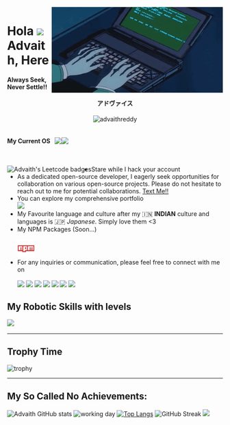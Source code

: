 <img align="right" alt="Coding" width="400" height="200" src="https://github.com/advaithreddy/advaithreddy/blob/main/my_github.gif">
<h1 align="left"> Hola <img src="https://raw.githubusercontent.com/MartinHeinz/MartinHeinz/master/wave.gif" width="30px"> Advaith, Here</h1>
<h4 align="left">Always Seek, Never Settle!!</h4>
<h4 align="center">アドヴァイス</h4><p align="center"> <img src="https://komarev.com/ghpvc/?username=advaithreddy&label=Visitors&color=0e75b6&style=flat" alt="advaithreddy" /> </p>


<div style="display: flex; align-items: center;">
    <h4 style="margin-right: 10px;">My Current OS</h4>
    <img src="https://img.shields.io/badge/ubuntu-E55604.svg?style=for-the-badge&logo=ubuntu&logoColor=white" />
    <img src="https://img.shields.io/badge/kali-blue.svg?style=for-the-badge&logo=kalilinux&logoColor=black" />
</div>
</br>

<a href="https://leetcode.com/u/cloneme/"><img src="https://leetcode-badge-showcase.vercel.app/api?username=cloneme&theme=onedark&border=border&animated=true" align="left" alt="Advaith's Leetcode badges"/></a> 


- Stare while I hack your account
- As a dedicated open-source developer, I eagerly seek opportunities for collaboration on various open-source projects. Please do not hesitate to reach out to me for potential collaborations. [Text Me!!](mailto:advaithbaddam5@gmail.com)
- You can explore my comprehensive portfolio </br> 
[<img src="https://img.shields.io/badge/Portfolio-%23000000.svg?style=for-the-badge&logo=firefox&logoColor=#FF7139"/>](https://advaithreddy.github.io/My_portfolio/)
- My Favourite language and culture after my 🇮🇳 **INDIAN** culture and languages is 🇯🇵 *Japanese*. Simply love them <3
- My NPM Packages (Soon...) </br> </br>
[<img width="40" height="40" src="https://raw.githubusercontent.com/devicons/devicon/master/icons/npm/npm-original-wordmark.svg"/>](#)
- For any inquiries or communication, please feel free to connect with me on </br> </br>
[<img src="https://img.shields.io/badge/LinkedIn-blue?style=for-the-badge&logo=linkedin&logoColor=white"/>](https://www.linkedin.com/in/advaith05/)
[<img src="https://img.shields.io/badge/Gmail-red?style=for-the-badge&logo=gmail&logoColor=white"/>](mailto:advaithbaddam5@gmail.com)
[<img src="https://img.shields.io/badge/twitter-52B0E7?style=for-the-badge&logo=twitter&logoColor=white"/>](https://twitter.com/advaith2002)
[<img src="https://img.shields.io/badge/stackoverflow-ED8B00?style=for-the-badge&logo=stackoverflow&logoColor=white"/>](https://stackoverflow.com/users/22256071/advaith-reddy)
[<img src="https://img.shields.io/badge/codechef-6C3428?style=for-the-badge&logo=codechef&logoColor=white"/>](https://www.codechef.com/users/lazychef123)
[<img src="https://img.shields.io/badge/kaggle-5CD2E6?style=for-the-badge&logo=kaggle&logoColor=white"/>](https://www.kaggle.com/advaithreddy)
[<img src="https://img.shields.io/badge/leetcode-FFC436?style=for-the-badge&logo=leetcode&logoColor=white"/>](https://leetcode.com/cloneme/)

## My Robotic Skills with levels

<img src="https://skillicons.dev/icons?i=html,css,js,python,typescript,react,vue,nextjs,tailwindcss,express,nodejs,mysql,mongodb,npm,powershell,redux,supabase,vscode,windows,yarn,vite,babel,bash,git,github,bootstrap,c,cpp,java,firebase,gitlab,kali,latex,linux,md,materialui,docker,netlify,vercel,heroku,postman,notion,rust,sublime,blender,unity" />

---

## Trophy Time 

![trophy](https://github-profile-trophy.vercel.app/?username=advaithreddy&column=10&theme=matrix)

---
## My So Called No Achievements:

![Advaith GitHub stats](https://github-readme-stats.vercel.app/api?username=advaithreddy&show_icons=true&theme=radical)
![working day](https://github-contribution-stats.vercel.app/api/?username=advaithreddy)
[![Top Langs](https://github-readme-stats.vercel.app/api/top-langs/?username=advaithreddy&layout=compact&theme=dracula&langs_count=20)](https://github.com/anuraghazra/github-readme-stats)
![GitHub Streak](https://github-readme-streak-stats.herokuapp.com/?user=advaithreddy&show_icons=true&theme=dark)
<a href="https://leetcode.com/cloneme/"><img width="48%" src="https://leetcode.card.workers.dev/cloneme?theme=dark&font=baloo&extension=null&border=2&border_radius=8"></a>








